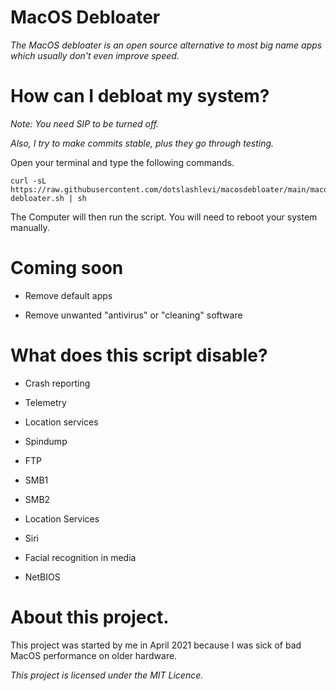 # MacOS Debloater

*The MacOS debloater is an open source alternative to most big name apps which usually don't even improve speed.*

# How can I debloat my system?

*Note: You need SIP to be turned off.*

*Also, I try to make commits stable, plus they go through testing.*

Open your terminal and type the following commands.

```
curl -sL https://raw.githubusercontent.com/dotslashlevi/macosdebloater/main/macos-debloater.sh | sh
```
The Computer will then run the script. You will need to reboot your system manually.

# Coming soon

- Remove default apps

- Remove unwanted "antivirus" or "cleaning" software

# What does this script disable?

- Crash reporting

- Telemetry

- Location services

- Spindump

- FTP

- SMB1

- SMB2

- Location Services

- Siri

- Facial recognition in media

- NetBIOS

# About this project.

This project was started by me in April 2021 because I was sick of bad MacOS performance on older hardware.

*This project is licensed under the MIT Licence.*
